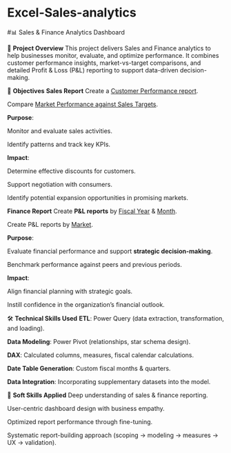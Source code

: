 # Excel-Sales-analytics

#📊 Sales & Finance Analytics Dashboard

📌 **Project Overview**
This project delivers Sales and Finance analytics to help businesses monitor, evaluate, and optimize performance.
It combines customer performance insights, market-vs-target comparisons, and detailed Profit & Loss (P&L) reporting to support data-driven decision-making.

🎯 **Objectives**
**Sales Report**
Create a [Customer Performance report](https://github.com/kanikarammanish/Excel-Sales-analytics/blob/main/Customer%20Performance%20Report.pdf).

Compare [Market Performance against Sales Targets](https://github.com/kanikarammanish/Excel-Sales-analytics/blob/main/Market%20Performance%20vs%20Target%20Report.pdf).

**Purpose**:

Monitor and evaluate sales activities.

Identify patterns and track key KPIs.

**Impact**:

Determine effective discounts for customers.

Support negotiation with consumers.

Identify potential expansion opportunities in promising markets.

**Finance Report**
Create **P&L reports** by [Fiscal Year](https://github.com/kanikarammanish/Excel-Sales-analytics/blob/main/P%26L%20Statement%20by%20Fiscal%20Year.pdf) & [Month](https://github.com/kanikarammanish/Excel-Sales-analytics/blob/main/P%26L%20Statement%20by%20Months.pdf).

Create P&L reports by [Market](https://github.com/kanikarammanish/Excel-Sales-analytics/blob/main/P%26L%20Statement%20by%20Markets.pdf).

**Purpose**:

Evaluate financial performance and support **strategic decision-making**.

Benchmark performance against peers and previous periods.

**Impact**:

Align financial planning with strategic goals.

Instill confidence in the organization’s financial outlook.

🛠️ **Technical Skills Used**
**ETL**: Power Query (data extraction, transformation, and loading).

**Data Modeling**: Power Pivot (relationships, star schema design).

**DAX**: Calculated columns, measures, fiscal calendar calculations.

**Date Table Generation**: Custom fiscal months & quarters.

**Data Integration**: Incorporating supplementary datasets into the model.

🤝 **Soft Skills Applied**
Deep understanding of sales & finance reporting.

User-centric dashboard design with business empathy.

Optimized report performance through fine-tuning.

Systematic report-building approach (scoping → modeling → measures → UX → validation).
